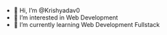 - 👋 Hi, I’m @Krishyadav0
- 👀 I’m interested in Web Development
- 🌱 I’m currently learning Web Development Fullstack
<!---
Krishyadav0/Krishyadav0 is a ✨ special ✨ repository because its `README.md` (this file) appears on your GitHub profile.
You can click the Preview link to take a look at your changes.
--->

